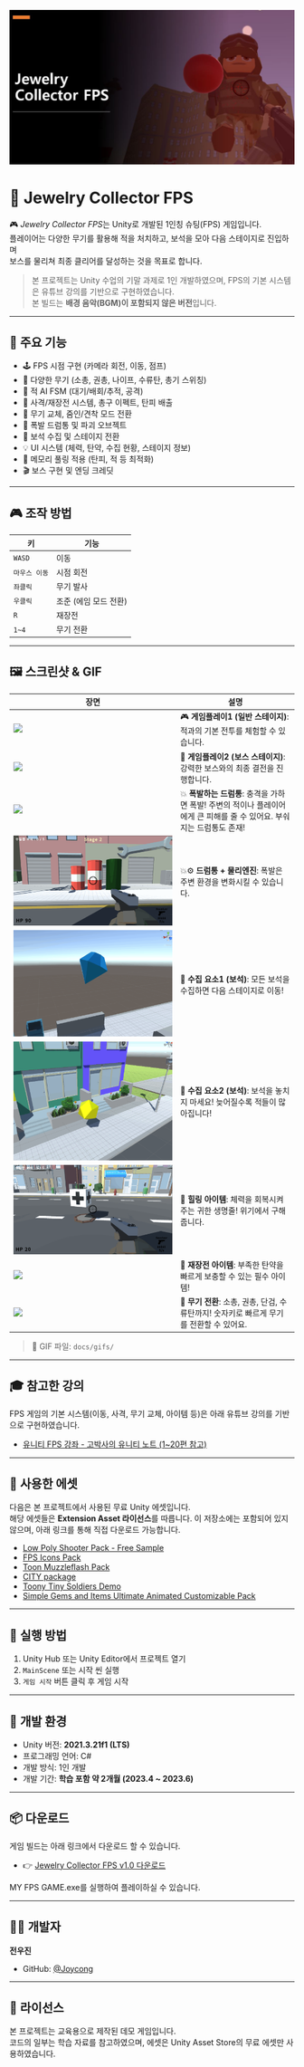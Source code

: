 ![](docs/Screenshot/Screenshot1.JPG)


# 💎 Jewelry Collector FPS

🎮 *Jewelry Collector FPS*는 Unity로 개발된 1인칭 슈팅(FPS) 게임입니다.  
플레이어는 다양한 무기를 활용해 적을 처치하고, 보석을 모아 다음 스테이지로 진입하며  
보스를 물리쳐 최종 클리어를 달성하는 것을 목표로 합니다.

> 본 프로젝트는 Unity 수업의 기말 과제로 1인 개발하였으며, FPS의 기본 시스템은 유튜브 강의를 기반으로 구현하였습니다.  
> 본 빌드는 **배경 음악(BGM)이 포함되지 않은 버전**입니다.

---

## 📌 주요 기능

- 🕹️ FPS 시점 구현 (카메라 회전, 이동, 점프)
- 🔫 다양한 무기 (소총, 권총, 나이프, 수류탄, 총기 스위칭)
- 🧠 적 AI FSM (대기/배회/추적, 공격)
- 🎯 사격/재장전 시스템, 총구 이펙트, 탄피 배출
- 🔁 무기 교체, 줌인/견착 모드 전환
- 🧨 폭발 드럼통 및 파괴 오브젝트
- 💎 보석 수집 및 스테이지 전환
- 💡 UI 시스템 (체력, 탄약, 수집 현황, 스테이지 정보)
- 🧪 메모리 풀링 적용 (탄피, 적 등 최적화)
- 🎬 보스 구현 및 엔딩 크레딧

---

## 🎮 조작 방법

| 키 | 기능 |
|----|------|
| `WASD` | 이동 |
| `마우스 이동` | 시점 회전 |
| `좌클릭` | 무기 발사 |
| `우클릭` | 조준 (에임 모드 전환) |
| `R` | 재장전 |
| `1~4` | 무기 전환 |

---

## 🖼️ 스크린샷 & GIF

| 장면 | 설명 |
|------|------|
| ![](docs/gifs/gameplay1.gif) | 🎮 **게임플레이1 (일반 스테이지)**: 적과의 기본 전투를 체험할 수 있습니다. |
| ![](docs/gifs/gameplay2.gif) | 🧟 **게임플레이2 (보스 스테이지)**: 강력한 보스와의 최종 결전을 진행합니다. |
| ![](docs/gifs/explosive-barrel.gif) | 💥 **폭발하는 드럼통**: 충격을 가하면 폭발! 주변의 적이나 플레이어에게 큰 피해를 줄 수 있어요. 부숴지는 드럼통도 존재! |
| ![](docs/gifs/barrel-physics.gif) | 💥⚙️ **드럼통 + 물리엔진**: 폭발은 주변 환경을 변화시킬 수 있습니다. |
| ![](docs/gifs/collect-Jewelry1.gif) | 💎 **수집 요소1 (보석)**: 모든 보석을 수집하면 다음 스테이지로 이동! |
| ![](docs/gifs/collect-Jewelry2.gif) | 💎 **수집 요소2 (보석)**: 보석을 놓치지 마세요! 늦어질수록 적들이 많아집니다! |
| ![](docs/gifs/heal-item.gif) | 🧴 **힐링 아이템**: 체력을 회복시켜주는 귀한 생명줄! 위기에서 구해줍니다. |
| ![](docs/gifs/ammo-item.gif) | 🔫 **재장전 아이템**: 부족한 탄약을 빠르게 보충할 수 있는 필수 아이템! |
| ![](docs/gifs/weapon-change.gif) | 🧨 **무기 전환**: 소총, 권총, 단검, 수류탄까지! 숫자키로 빠르게 무기를 전환할 수 있어요. |

> 📁 GIF 파일: `docs/gifs/`

---

## 🎓 참고한 강의

FPS 게임의 기본 시스템(이동, 사격, 무기 교체, 아이템 등)은 아래 유튜브 강의를 기반으로 구현하였습니다.

- [유니티 FPS 강좌 - 고박사의 유니티 노트 (1~20편 참고)](https://www.youtube.com/watch?v=GvtZDGN_kbQ)

---

## 🎨 사용한 에셋

다음은 본 프로젝트에서 사용된 무료 Unity 에셋입니다.  
해당 에셋들은 **Extension Asset 라이선스**를 따릅니다. 
이 저장소에는 포함되어 있지 않으며, 아래 링크를 통해 직접 다운로드 가능합니다.

- [Low Poly Shooter Pack - Free Sample](https://assetstore.unity.com/packages/templates/systems/low-poly-shooter-pack-free-sample-144839)
- [FPS Icons Pack](https://assetstore.unity.com/packages/2d/gui/icons/fps-icons-pack-45240)
- [Toon Muzzleflash Pack](https://assetstore.unity.com/packages/2d/textures-materials/toon-muzzleflash-pack-56572)
- [CITY package](https://assetstore.unity.com/packages/3d/environments/urban/city-package-107224)
- [Toony Tiny Soldiers Demo](https://assetstore.unity.com/packages/3d/characters/toony-tiny-soldiers-demo-180904)
- [Simple Gems and Items Ultimate Animated Customizable Pack](https://assetstore.unity.com/packages/3d/props/simple-gems-and-items-ultimate-animated-customizable-pack-73764)

---

## 🧪 실행 방법

1. Unity Hub 또는 Unity Editor에서 프로젝트 열기
2. `MainScene` 또는 시작 씬 실행
3. `게임 시작` 버튼 클릭 후 게임 시작

---

## 🔧 개발 환경

- Unity 버전: **2021.3.21f1 (LTS)**  
- 프로그래밍 언어: C#  
- 개발 방식: 1인 개발  
- 개발 기간: **학습 포함 약 2개월 (2023.4 ~ 2023.6)**

---

## 📦 다운로드

게임 빌드는 아래 링크에서 다운로드 할 수 있습니다.

- 👉 [Jewelry Collector FPS v1.0 다운로드](https://github.com/Joycong/Jewelry-Collector-FPS/releases)

MY FPS GAME.exe를 실행하여 플레이하실 수 있습니다.

---

## 👨‍💻 개발자

**전우진**  
- GitHub: [@Joycong](https://github.com/Joycong)

---

## 📄 라이선스

본 프로젝트는 교육용으로 제작된 데모 게임입니다.  
코드의 일부는 학습 자료를 참고하였으며, 에셋은 Unity Asset Store의 무료 에셋만 사용하였습니다.
